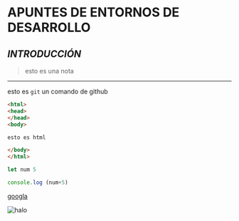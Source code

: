 # **APUNTES DE ENTORNOS DE DESARROLLO**

## *INTRODUCCIÓN*

> esto es una nota

---

esto es `git` un comando de github

```html
<html>
<head>
</head>
<body>

esto es html

</body>
</html>
```

```javascript
let num 5

console.log (num+5)
```


[googla](www.google.es)

![halo](https://concepto.de/wp-content/uploads/2015/03/paisaje-e1549600034372.jpg)
